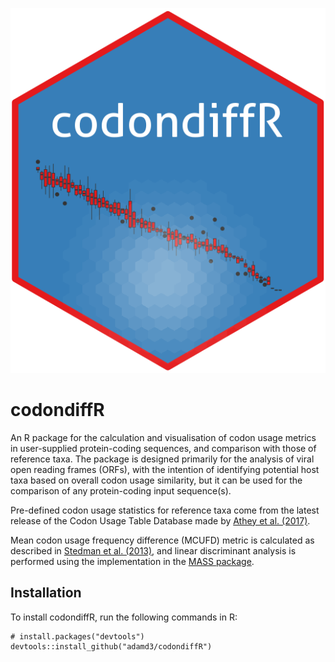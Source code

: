 ![](inst/figures/codondiffR.png?raw=true)
# codondiffR

An R package for the calculation and visualisation of codon usage metrics in user-supplied protein-coding sequences, and comparison with those of reference taxa. The package is designed primarily for the analysis of viral open reading frames (ORFs), with the intention of identifying potential host taxa based on overall codon usage similarity, but it can be used for the comparison of any protein-coding input sequence(s).

Pre-defined codon usage statistics for reference taxa come from the latest release of the Codon Usage Table Database made by [Athey et al. (2017)](https://www.ncbi.nlm.nih.gov/pubmed/28865429).

Mean codon  usage frequency difference (MCUFD) metric is calculated as described in [Stedman et al. (2013)](https://www.ncbi.nlm.nih.gov/pubmed/23308027), and linear discriminant
analysis is performed using the implementation in the [MASS package](https://cran.r-project.org/web/packages/MASS/index.html).

## Installation

To install codondiffR, run the following commands in R:
```{r}
# install.packages("devtools")
devtools::install_github("adamd3/codondiffR")
```

